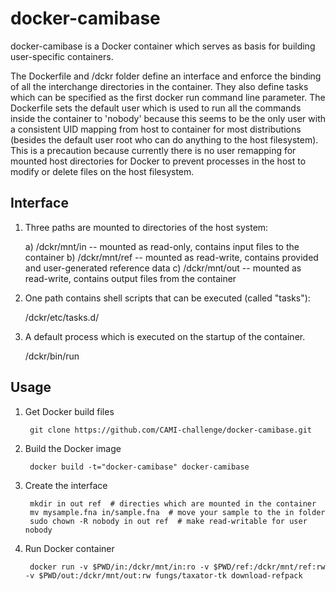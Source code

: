 docker-camibase
==========

docker-camibase is a Docker container which serves as basis for building user-specific containers.

The Dockerfile and /dckr folder define an interface and enforce the binding of all the interchange directories in the container. They also define tasks which can be specified as the first docker run command line parameter. The Dockerfile sets the default user which is used to run all the commands inside the container to 'nobody' because this seems to be the only user with a consistent UID mapping from host to container for most distributions (besides the default user root who can do anything to the host filesystem). This is a precaution because currently there is no user remapping for mounted host directories for Docker to prevent processes in the host to modify or delete files on the host filesystem.

Interface
---------

1. Three paths are mounted to directories of the host system:
	
	a) /dckr/mnt/in 	-- mounted as read-only, contains input files to the container
	b) /dckr/mnt/ref	-- mounted as read-write, contains provided and user-generated reference data
	c) /dckr/mnt/out	-- mounted as read-write, contains output files from the container

2. One path contains shell scripts that can be executed (called "tasks"):

	/dckr/etc/tasks.d/

3. A default process which is executed on the startup of the container. 

	/dckr/bin/run


Usage
-----

1. Get Docker build files

        git clone https://github.com/CAMI-challenge/docker-camibase.git

2. Build the Docker image

        docker build -t="docker-camibase" docker-camibase

3. Create the interface

        mkdir in out ref  # directies which are mounted in the container
        mv mysample.fna in/sample.fna  # move your sample to the in folder
        sudo chown -R nobody in out ref  # make read-writable for user nobody

4. Run Docker container

        docker run -v $PWD/in:/dckr/mnt/in:ro -v $PWD/ref:/dckr/mnt/ref:rw -v $PWD/out:/dckr/mnt/out:rw fungs/taxator-tk download-refpack

